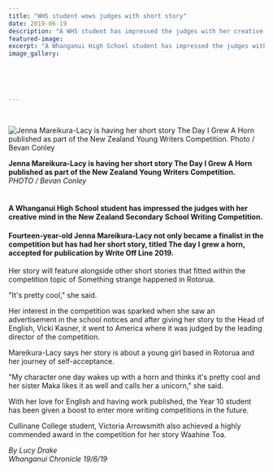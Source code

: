```yaml
---
title: "WHS student wows judges with short story"
date: 2019-06-19
description: "A WHS student has impressed the judges with her creative mind in the New Zealand Secondary School Writing Competition..."
featured-image: 
excerpt: "A Whanganui High School student has impressed the judges with her creative mind in the New Zealand Secondary School Writing Competition."
image_gallery:
	
	
	
	
	
---
```


<p>&nbsp;</p>
<p><img src="https://www.nzherald.co.nz/resizer/BtUpRYtd4YkCGbvrnf01qQFAbhA=/620x349/smart/filters:quality(70)/arc-anglerfish-syd-prod-nzme.s3.amazonaws.com/public/PIZGBYLGPBH7JJ3GBTO2V4G4KQ.jpg" alt="Jenna Mareikura-Lacy is having her short story The Day I Grew A Horn published as part of the New Zealand Young Writers Competition. Photo / Bevan Conley " /></p>
<p><span><strong>Jenna Mareikura-Lacy is having her short story The Day I Grew A Horn published as part of the New Zealand Young Writers Competition.</strong> <br /><em>PHOTO / Bevan Conley</em></span></p>
<h4><br /><strong>A Whanganui High School student has impressed the judges with her creative mind in the New Zealand Secondary School Writing Competition.</strong></h4>
<h4><strong>Fourteen-year-old Jenna Mareikura-Lacy not only became a finalist in the competition but has had her short story, titled The day I grew a horn, accepted for publication by Write Off Line 2019.</strong></h4>
<p>Her story will feature alongside other short stories that fitted within the competition topic of Something strange happened in Rotorua.</p>
<p>"It's pretty cool," she said.</p>
<p>Her interest in the competition was sparked when she saw an advertisement in the school notices and after giving her story to the Head of English, Vicki Kasner, it went to America where it was judged by the leading director of the competition.</p>
<p>Mareikura-Lacy says her story is about a young girl based in Rotorua and her journey of self-acceptance.</p>
<p>"My character one day wakes up with a horn and thinks it's pretty cool and her sister Maka likes it as well and calls her a unicorn," she said.</p>
<p>With her love for English and having work published, the Year 10 student has been given a boost to enter more writing competitions in the future.</p>
<p>Cullinane College student, Victoria Arrowsmith also achieved a highly commended award in the competition for her story Waahine Toa.</p>
<p><span><em>By Lucy Drake<br />Whanganui Chronicle 19/6/19</em></span></p>

